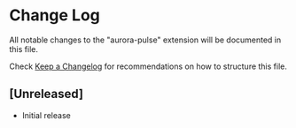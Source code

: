 # Change Log

All notable changes to the "aurora-pulse" extension will be documented in this file.

Check [Keep a Changelog](http://keepachangelog.com/) for recommendations on how to structure this file.

## [Unreleased]

- Initial release
